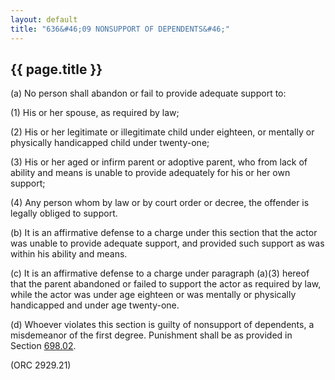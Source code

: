 ```yaml
---
layout: default 
title: "636&#46;09 NONSUPPORT OF DEPENDENTS&#46;"
---
```


{{ page.title }}
----------------

​(a) No person shall abandon or fail to provide adequate support to:

​(1) His or her spouse, as required by law;

​(2) His or her legitimate or illegitimate child under eighteen, or
mentally or physically handicapped child under twenty-one;

​(3) His or her aged or infirm parent or adoptive parent, who from lack
of ability and means is unable to provide adequately for his or her own
support;

​(4) Any person whom by law or by court order or decree, the offender is
legally obliged to support.

​(b) It is an affirmative defense to a charge under this section that
the actor was unable to provide adequate support, and provided such
support as was within his ability and means.

​(c) It is an affirmative defense to a charge under paragraph (a)(3)
hereof that the parent abandoned or failed to support the actor as
required by law, while the actor was under age eighteen or was mentally
or physically handicapped and under age twenty-one.

​(d) Whoever violates this section is guilty of nonsupport of
dependents, a misdemeanor of the first degree. Punishment shall be as
provided in Section [698.02](38e2f631.html).

(ORC 2929.21)
